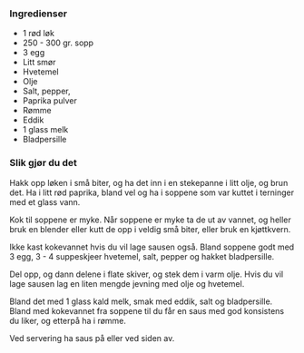 
### Ingredienser
- 1 rød løk
- 250 - 300 gr. sopp
- 3 egg
- Litt smør
- Hvetemel
- Olje
- Salt, pepper,
- Paprika pulver
- Rømme
- Eddik
- 1 glass melk
- Bladpersille

### Slik gjør du det
Hakk opp løken i små biter, og ha det inn i en stekepanne i litt olje, og brun det. Ha i litt rød paprika, bland vel og ha i soppene som var kuttet i terninger med et glass vann.

 Kok til soppene er myke. Når soppene er myke ta de ut av vannet, og heller bruk en blender eller kutt de opp i veldig små biter, eller bruk en kjøttkvern.

 Ikke kast kokevannet hvis du vil lage sausen også. Bland soppene godt med 3 egg, 3 - 4 suppeskjeer hvetemel, salt, pepper og hakket bladpersille.

 Del opp, og dann delene i flate skiver, og stek dem i varm olje.   Hvis du vil lage sausen lag en liten mengde jevning med olje og hvetemel.

 Bland det med 1 glass kald melk, smak med eddik, salt og bladpersille. Bland med kokevannet fra soppene til du får en saus med god konsistens du liker, og etterpå ha i rømme.

   Ved servering ha saus på eller ved siden av.  